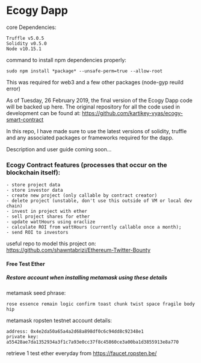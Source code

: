# Ecogy Dapp
core Dependencies:

    Truffle v5.0.5
    Solidity v0.5.0
    Node v10.15.1

command to install npm dependencies properly:
    
    sudo npm install *package* --unsafe-perm=true --allow-root
    
This was required for web3 and a few other packages (node-gyp reuild error)

As of Tuesday, 26 February 2019, the final version of the Ecogy Dapp code will be backed up here. The original repository for all the code used in development can be found at:
    https://github.com/kartikey-vyas/ecogy-smart-contract

In this repo, I have made sure to use the latest versions of solidity, truffle and any associated packages or frameworks required for the dapp.

Description and user guide coming soon...

### Ecogy Contract features (processes that occur on the blockchain itself):
    - store project data
    - store investor data
    - create new project (only callable by contract creator)
    - delete project (unstable, don't use this outside of VM or local dev chain)
    - invest in project with ether
    - sell project shares for ether
    - update wattHours using oraclize
    - calculate ROI from wattHours (currently callable once a month);
    - send ROI to investors


useful repo to model this project on: https://github.com/shawntabrizi/Ethereum-Twitter-Bounty

#### Free Test Ether
##### Restore account when installing metamask using these details
metamask seed phrase: 

    rose essence remain logic confirm toast chunk twist space fragile body hip

metamask ropsten testnet account details:

    address: 0x4e2da50a65a4a2d68a898df0c6c94dd8c92348e1
    private key: a55428ae7da1352934a3f1c7a93e0cc37f8c45860ce3a00ba1d3855913e8a770


retrieve 1 test ether everyday from https://faucet.ropsten.be/
